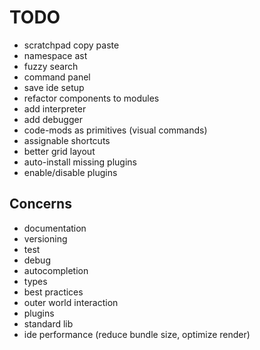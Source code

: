 # TODO

* scratchpad copy paste
* namespace ast
* fuzzy search
* command panel
* save ide setup
* refactor components to modules
* add interpreter
* add debugger
* code-mods as primitives (visual commands)
* assignable shortcuts
* better grid layout
* auto-install missing plugins
* enable/disable plugins

## Concerns

* documentation
* versioning
* test
* debug
* autocompletion
* types
* best practices
* outer world interaction
* plugins
* standard lib
* ide performance (reduce bundle size, optimize render)
